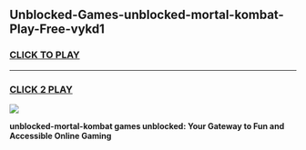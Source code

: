 
## Unblocked-Games-unblocked-mortal-kombat-Play-Free-vykd1
<h3>
<a href="https://premium76.site?title=unblocked-mortal-kombat&ref=23A">CLICK TO PLAY</a></h3>
<hr>

<h3>
<a href="https://premium76.site?title=unblocked-mortal-kombat&ref=23A">CLICK 2 PLAY</a>
  
</h3>

<a href="https://premium76.site?title=unblocked-mortal-kombat&ref=23A"><img src="https://clearcache.store/games.png"></a>


**unblocked-mortal-kombat games unblocked: Your Gateway to Fun and Accessible Online Gaming**
